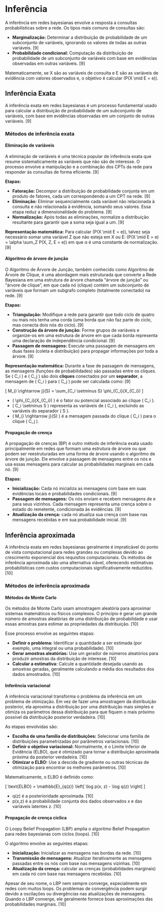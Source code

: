 # Inferência

A inferência em redes bayesianas envolve a resposta a consultas probabilísticas sobre a rede. Os tipos mais comuns de consultas são:

- **Marginalização:** Determinar a distribuição de probabilidade de um subconjunto de variáveis, ignorando os valores de todas as outras variáveis. [9]
- **Probabilidade condicional:** Computação da distribuição de probabilidade de um subconjunto de variáveis com base em evidências observadas em outras variáveis. [9]

Matematicamente, se X são as variáveis de consulta e E são as variáveis de evidência com valores observados e, o objetivo é calcular \(P(X \mid E = e)\).

## Inferência Exata

A inferência exata em redes bayesianas é um processo fundamental usado para calcular a distribuição de probabilidade de um subconjunto de variáveis, com base em evidências observadas em um conjunto de outras variáveis. [9]

### Métodos de inferência exata

#### Eliminação de variáveis

A eliminação de variáveis é uma técnica popular de inferência exata que resume sistematicamente as variáveis que não são de interesse. O processo envolve a manipulação e a combinação dos CPTs da rede para responder às consultas de forma eficiente. [9]

**Etapas:**

- **Fatoração:** Decompor a distribuição de probabilidade conjunta em um produto de fatores, cada um correspondendo a um CPT na rede. [9]
- **Eliminação:** Eliminar sequencialmente cada variável não relacionada à consulta e não relacionada à evidência, somando seus valores. Essa etapa reduz a dimensionalidade do problema. [9]
- **Normalização:** Após todas as eliminações, normalize a distribuição resultante para garantir que a soma seja igual a um. [9]

**Representação matemática:** Para calcular \(P(X \mid E = e)\), talvez seja necessário somar uma variável Z que não esteja em X ou E: \(P(X \mid E = e) = \alpha \sum_Z P(X, Z, E = e)\) em que α é uma constante de normalização. [9]

#### Algoritmo de árvore de junção

O Algoritmo de Árvore de Junção, também conhecido como Algoritmo de Árvore de Clique, é uma abordagem mais estruturada que converte a Rede Bayesiana em uma estrutura de árvore chamada “árvore de junção” ou “árvore de clique”, em que cada nó (clique) contém um subconjunto de variáveis que formam um subgrafo completo (totalmente conectado) na rede. [9]

**Etapas:**

- **Triangulação:** Modifique a rede para garantir que todo ciclo de quatro ou mais nós tenha uma corda (uma borda que não faz parte do ciclo, mas conecta dois nós do ciclo). [9]
- **Construção da árvore de junção:** Forme grupos de variáveis e organize-os em uma estrutura de árvore em que cada borda representa uma declaração de independência condicional. [9]
- **Passagem de mensagens:** Execute uma passagem de mensagens em duas fases (coleta e distribuição) para propagar informações por toda a árvore. [9]

**Representação matemática:** Durante a fase de passagem de mensagens, as mensagens (funções de probabilidades) são passadas entre os cliques. Se \( C_i \) e \( C_j \) são dois **cliques** conectados por um **separador**, a mensagem de \( C_i \) para \( C_j \) pode ser calculada como: [9]

\[
M_{i \rightarrow j}(S) = \sum_{C_i \setminus S} \phi_{C_i}(X_{C_i})
\]

- \( \phi_{C_i}(X_{C_i}) \) é o fator ou potencial associado ao clique \( C_i \).
- \( C_i \setminus S \) representa as variáveis de \( C_i \), excluindo as variáveis do separador \( S \).
- \( M_{i \rightarrow j}(S) \) é a mensagem passada do clique \( C_i \) para o clique \( C_j \).

#### Propagação de crença

A propagação de crenças (BP) é outro método de inferência exata usado principalmente em redes que formam uma estrutura de árvore ou que podem ser reestruturadas em uma forma de árvore usando o algoritmo de árvore de junção. Ele envolve a passagem de mensagens entre os nós e usa essas mensagens para calcular as probabilidades marginais em cada nó. [9]

**Etapas:**

- **Inicialização:** Cada nó inicializa as mensagens com base em suas evidências locais e probabilidades condicionais. [9]
- **Passagem de mensagens:** Os nós enviam e recebem mensagens de e para seus vizinhos. Cada mensagem representa uma crença sobre o estado do remetente, condicionada às evidências. [9]
- **Atualização da crença:** cada nó atualiza sua crença com base nas mensagens recebidas e em sua probabilidade inicial. [9]

## Inferência aproximada

A inferência exata em redes bayesianas geralmente é impraticável do ponto de vista computacional para redes grandes ou complexas devido ao crescimento exponencial dos requisitos computacionais. Os métodos de inferência aproximada são uma alternativa viável, oferecendo estimativas probabilísticas com custos computacionais significativamente reduzidos. [10]

### Métodos de inferência aproximada

#### Métodos de Monte Carlo

Os métodos de Monte Carlo usam amostragem aleatória para aproximar sistemas matemáticos ou físicos complexos. O princípio é gerar um grande número de amostras aleatórias de uma distribuição de probabilidade e usar essas amostras para estimar as propriedades da distribuição. [10]

Esse processo envolve as seguintes etapas:

- **Definir o problema:** Identificar a quantidade a ser estimada (por exemplo, uma integral ou uma probabilidade). [10]
- **Gerar amostras aleatórias:** Use um gerador de números aleatórios para produzir amostras da distribuição de interesse. [10]
- **Calcular a estimativa:** Calcule a quantidade desejada usando as amostras geradas, geralmente calculando a média dos resultados dos dados amostrados. [10]

#### Inferência variacional

A inferência variacional transforma o problema da inferência em um problema de otimização. Em vez de fazer uma amostragem da distribuição posterior, ela aproxima a distribuição por uma distribuição mais simples e otimiza os parâmetros dessa distribuição para que fiquem o mais próximo possível da distribuição posterior verdadeira. [10]

As etapas envolvidas são:

- **Escolha de uma família de distribuições:** Selecionar uma família de distribuições parametrizadas por parâmetros variacionais. [10]
- **Definir o objetivo variacional:** Normalmente, é o Limite Inferior de Evidência (ELBO), que é otimizado para tornar a distribuição aproximada próxima da posterior verdadeira. [10]
- **Otimizar o ELBO:** Use a descida de gradiente ou outras técnicas de otimização para encontrar os melhores parâmetros. [10]

Matematicamente, o ELBO é definido como:

\[
\text{ELBO} = \mathbb{E}_{q(z)} \left[ \log p(x, z) - \log q(z) \right]
\]

- q(z) é a posterioridade aproximada. [10]
- p(x,z) é a probabilidade conjunta dos dados observados x e das variáveis latentes z. [10]

#### Propagação de crença ciclica

O Loopy Belief Propagation (LBP) amplia o algoritmo Belief Propagation para redes bayesianas com ciclos (loops). [10]

O algoritmo envolve as seguintes etapas:

- **Inicialização:** Inicializar as mensagens nas bordas da rede. [10]
- **Transmissão de mensagens:** Atualizar iterativamente as mensagens passadas entre os nós com base nas mensagens vizinhas. [10]
- **Atualização da crença:** calcular as crenças (probabilidades marginais) em cada nó com base nas mensagens recebidas. [10]

Apesar de seu nome, o LBP nem sempre converge, especialmente em redes com muitos loops. Os problemas de convergência podem surgir devido a oscilações ou divergências nas atualizações de mensagens. Quando o LBP converge, ele geralmente fornece boas aproximações das probabilidades marginais. [10]